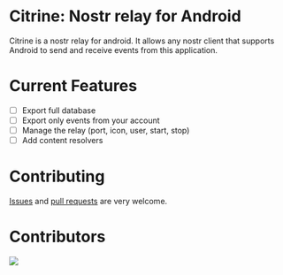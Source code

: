 # Citrine: Nostr relay for Android

Citrine is a nostr relay for android. It allows any nostr client that supports Android to send and receive events from this application.

# Current Features

- [ ] Export full database
- [ ] Export only events from your account
- [ ] Manage the relay (port, icon, user, start, stop)
- [ ] Add content resolvers

# Contributing

[Issues](https://github.com/greenart7c3/Citrine/issues) and [pull requests](https://github.com/greenart7c3/Citrine/pulls) are very welcome.

# Contributors

<a align="center" href="https://github.com/greenart7c3/Citrine/graphs/contributors">
  <img src="https://contrib.rocks/image?repo=greenart7c3/Citrine" />
</a>
